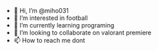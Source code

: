 - 👋 Hi, I’m @miho031
- 👀 I’m interested in football
- 🌱 I’m currently learning programing
- 💞️ I’m looking to collaborate on valorant premiere
- 📫 How to reach me dont

<!---
miho031/miho031 is a ✨ special ✨ repository because its `README.md` (this file) appears on your GitHub profile.
You can click the Preview link to take a look at your changes.
--->
